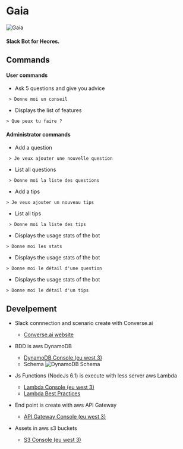 # Gaia

![Gaia](https://s3.eu-west-3.amazonaws.com/botgaia/gaia_200px.png "Gaia")

#### Slack Bot for Heores.

## Commands

#### User commands

 - Ask 5 questions and give you advice
```
 > Donne moi un conseil
```
 - Displays the list of features
```
> Que peux tu faire ?
```

#### Administrator commands

- Add a question
```
 > Je veux ajouter une nouvelle question
```
 - List all questions
```
 > Donne moi la liste des questions
```
- Add a tips
```
> Je veux ajouter un nouveau tips
```
 - List all tips
```
 > Donne moi la liste des tips
```
- Displays the usage stats of the bot
```
> Donne moi les stats
```
- Displays the usage stats of the bot
```
> Donne moi le détail d'une question
```
- Displays the usage stats of the bot
```
> Donne moi le détail d'un tips
```


## Develpement

- Slack connnection and scenario create with Converse.ai
	- [Converse.ai website](http://www.converse.ai/)

- BDD is aws DynamoDB 
	- [DynamoDB Console (eu west 3)](https://eu-west-3.console.aws.amazon.com/dynamodb/home?region=eu-west-3#tables:)
	- Schema
![DynamoDB Schema](https://s3.eu-west-3.amazonaws.com/botgaia/github/schema_db.png?v2 "DynamoDB Schema")

- Js Functions (NodeJs 6.1) is execute with less server aws Lambda
	- [Lambda Console (eu west 3)](https://eu-west-3.console.aws.amazon.com/lambda/home?region=eu-west-3#/functions)
	- [Lambda Best Practices](http://docs.aws.amazon.com/en_en/lambda/latest/dg/best-practices.html)

- End point is create with aws API Gateway
	- [API Gateway Console (eu west 3)](https://eu-west-3.console.aws.amazon.com/apigateway/home?region=eu-west-3#/apis/nzsflv862b/resources)

- Assets in aws s3 buckets
	- [S3 Console (eu west 3)](https://s3.console.aws.amazon.com/s3/buckets/botgaia/?region=eu-west-3&tab=overview)
